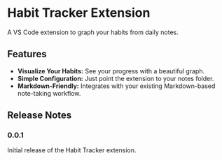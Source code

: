 # Habit Tracker Extension

A VS Code extension to graph your habits from daily notes.

## Features

*   **Visualize Your Habits:** See your progress with a beautiful graph.
*   **Simple Configuration:** Just point the extension to your notes folder.
*   **Markdown-Friendly:** Integrates with your existing Markdown-based note-taking workflow.

## Release Notes

### 0.0.1

Initial release of the Habit Tracker extension.